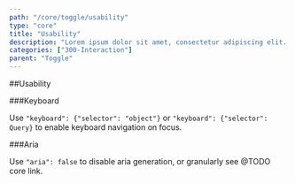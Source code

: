 ```yaml
---
path: "/core/toggle/usability"
type: "core"
title: "Usability"
description: "Lorem ipsum dolor sit amet, consectetur adipiscing elit. Nunc tempus laoreet leo sit amet iaculis."
categories: ["300-Interaction"]
parent: "Toggle"
---
```


##Usability

###Keyboard

Use `"keyboard": {"selector": "object"}` or `"keyboard": {"selector": Query}` to enable keyboard navigation on focus.

<demo>
  <demovanilla src="demos/inline/demos/toggle/usability-keyboard">
  </demovanilla>
</demo>

###Aria

Use `"aria": false` to disable aria generation, or granularly see @TODO core link.

<demo>
  <demovanilla src="demos/inline/demos/toggle/usability-aria">
  </demovanilla>
</demo>
